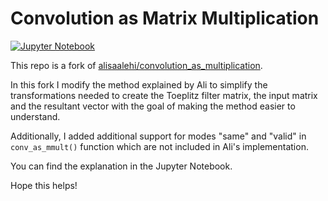 # Convolution as Matrix Multiplication

[![Jupyter Notebook](https://img.shields.io/badge/jupyter-%23FA0F00.svg?style=for-the-badge&logo=jupyter&logoColor=white)](conv_as_mmult.ipynb)

This repo is a fork of [alisaalehi/convolution_as_multiplication](https://github.com/alisaaalehi/convolution_as_multiplication).

In this fork I modify the method explained by Ali to simplify the transformations needed to create the Toeplitz filter matrix, the input matrix and the resultant vector with the goal of making the method easier to understand.

Additionally, I added additional support for modes "same" and "valid" in `conv_as_mmult()` function which are not included in Ali's implementation.

You can find the explanation in the Jupyter Notebook.

Hope this helps!
